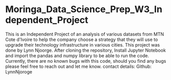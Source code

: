 # Moringa_Data_Science_Prep_W3_Independent_Project
This is an Independent Project of an analysis of various datasets from MTN Cote d'Ivoire to help the company choose a strategy that they will use to upgrade their technology infrastructure in various cities.
This project was done by Lynn Njoorge.
After cloning the repository, Install Jupyter Notebook and import the pandas and numpy library to be able to run the code.
Currently, there are no known bugs with this code, should you find any bugs please feel free to reach out and let me know.
contact details: Github: LynnNjoroge

